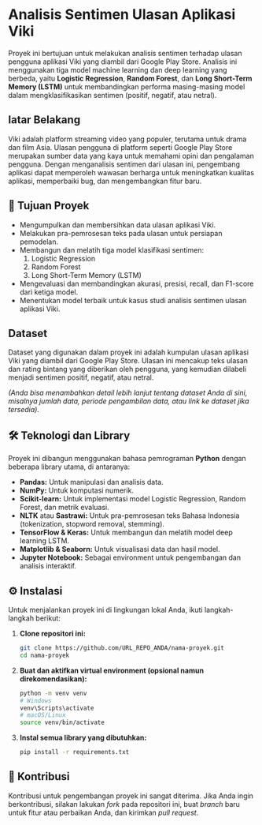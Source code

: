 
# Analisis Sentimen Ulasan Aplikasi Viki

Proyek ini bertujuan untuk melakukan analisis sentimen terhadap ulasan pengguna aplikasi Viki yang diambil dari Google Play Store. Analisis ini menggunakan tiga model machine learning dan deep learning yang berbeda, yaitu **Logistic Regression**, **Random Forest**, dan **Long Short-Term Memory (LSTM)** untuk membandingkan performa masing-masing model dalam mengklasifikasikan sentimen (positif, negatif, atau netral).

## latar Belakang

Viki adalah platform streaming video yang populer, terutama untuk drama dan film Asia. Ulasan pengguna di platform seperti Google Play Store merupakan sumber data yang kaya untuk memahami opini dan pengalaman pengguna. Dengan menganalisis sentimen dari ulasan ini, pengembang aplikasi dapat memperoleh wawasan berharga untuk meningkatkan kualitas aplikasi, memperbaiki bug, dan mengembangkan fitur baru.

## 🎯 Tujuan Proyek

  * Mengumpulkan dan membersihkan data ulasan aplikasi Viki.
  * Melakukan pra-pemrosesan teks pada ulasan untuk persiapan pemodelan.
  * Membangun dan melatih tiga model klasifikasi sentimen:
    1.  Logistic Regression
    2.  Random Forest
    3.  Long Short-Term Memory (LSTM)
  * Mengevaluasi dan membandingkan akurasi, presisi, recall, dan F1-score dari ketiga model.
  * Menentukan model terbaik untuk kasus studi analisis sentimen ulasan aplikasi Viki.

## Dataset

Dataset yang digunakan dalam proyek ini adalah kumpulan ulasan aplikasi Viki yang diambil dari Google Play Store. Ulasan ini mencakup teks ulasan dan rating bintang yang diberikan oleh pengguna, yang kemudian dilabeli menjadi sentimen positif, negatif, atau netral.

*(Anda bisa menambahkan detail lebih lanjut tentang dataset Anda di sini, misalnya jumlah data, periode pengambilan data, atau link ke dataset jika tersedia).*

## 🛠️ Teknologi dan Library

Proyek ini dibangun menggunakan bahasa pemrograman **Python** dengan beberapa library utama, di antaranya:

  * **Pandas:** Untuk manipulasi dan analisis data.
  * **NumPy:** Untuk komputasi numerik.
  * **Scikit-learn:** Untuk implementasi model Logistic Regression, Random Forest, dan metrik evaluasi.
  * **NLTK** atau **Sastrawi:** Untuk pra-pemrosesan teks Bahasa Indonesia (tokenization, stopword removal, stemming).
  * **TensorFlow & Keras:** Untuk membangun dan melatih model deep learning LSTM.
  * **Matplotlib & Seaborn:** Untuk visualisasi data dan hasil model.
  * **Jupyter Notebook:** Sebagai environment untuk pengembangan dan analisis interaktif.


## ⚙️ Instalasi

Untuk menjalankan proyek ini di lingkungan lokal Anda, ikuti langkah-langkah berikut:

1.  **Clone repositori ini:**

    ```bash
    git clone https://github.com/URL_REPO_ANDA/nama-proyek.git
    cd nama-proyek
    ```

2.  **Buat dan aktifkan virtual environment (opsional namun direkomendasikan):**

    ```bash
    python -m venv venv
    # Windows
    venv\Scripts\activate
    # macOS/Linux
    source venv/bin/activate
    ```

3.  **Instal semua library yang dibutuhkan:**

    ```bash
    pip install -r requirements.txt
    ```


## 🤝 Kontribusi

Kontribusi untuk pengembangan proyek ini sangat diterima. Jika Anda ingin berkontribusi, silakan lakukan *fork* pada repositori ini, buat *branch* baru untuk fitur atau perbaikan Anda, dan kirimkan *pull request*.
